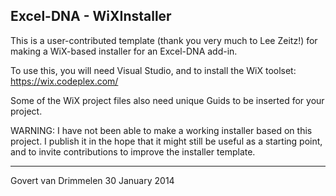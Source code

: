 Excel-DNA - WiXInstaller
------------------------

This is a user-contributed template (thank you very much to Lee Zeitz!) for making a WiX-based installer for an Excel-DNA add-in.

To use this, you will need Visual Studio, and to install the WiX toolset: https://wix.codeplex.com/

Some of the WiX project files also need unique Guids to be inserted for your project.

WARNING: I have not been able to make a working installer based on this project. I publish it in the hope that it might still be useful as a starting point, and to invite contributions to improve the installer template.

---

Govert van Drimmelen
30 January 2014
